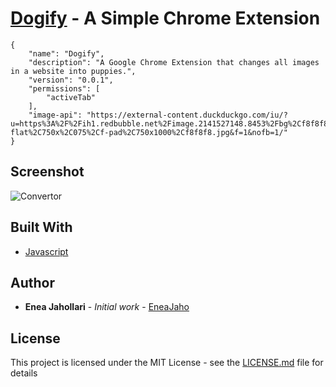 # [Dogify](https://chrome.google.com/webstore/detail/dogify/mfejomkpnkbgdnhcddkiglmgoomnonie) -  A Simple Chrome Extension 
```
{
    "name": "Dogify",
    "description": "A Google Chrome Extension that changes all images in a website into puppies.",
    "version": "0.0.1",
    "permissions": [
        "activeTab"
    ],
    "image-api": "https://external-content.duckduckgo.com/iu/?u=https%3A%2F%2Fih1.redbubble.net%2Fimage.2141527148.8453%2Fbg%2Cf8f8f8-flat%2C750x%2C075%2Cf-pad%2C750x1000%2Cf8f8f8.jpg&f=1&nofb=1/"
}
```

## Screenshot
![Convertor](https://external-content.duckduckgo.com/iu/?u=https%3A%2F%2Fih1.redbubble.net%2Fimage.2141527148.8453%2Fbg%2Cf8f8f8-flat%2C750x%2C075%2Cf-pad%2C750x1000%2Cf8f8f8.jpg&f=1&nofb=1)

## Built With

* [Javascript](https://developer.mozilla.org/en-US/docs/Web/JavaScript)

## Author

* **Enea Jahollari** - *Initial work* - [EneaJaho](https://github.com/eneajaho)

## License
This project is licensed under the MIT License - see the [LICENSE.md](LICENSE.md) file for details


